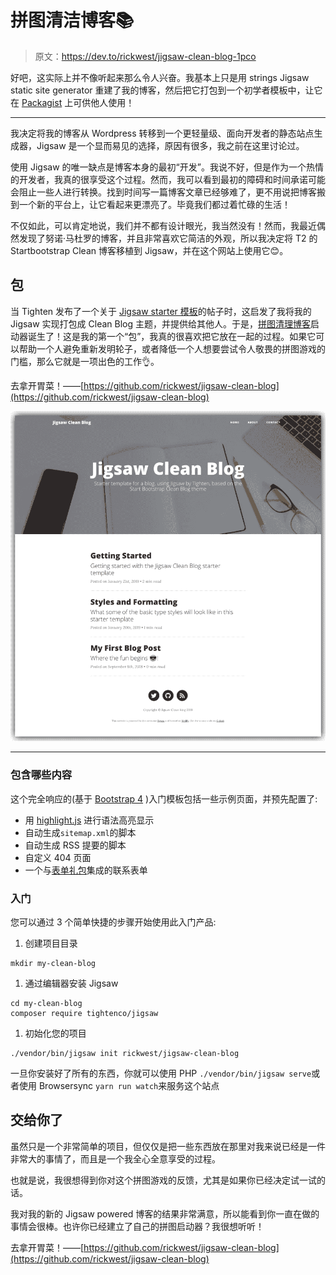 # 拼图清洁博客📚

> 原文：<https://dev.to/rickwest/jigsaw-clean-blog-1pco>

好吧，这实际上并不像听起来那么令人兴奋。我基本上只是用 strings Jigsaw static site generator 重建了我的博客，然后把它打包到一个初学者模板中，让它在 [Packagist](https://packagist.org/packages/rickwest/jigsaw-clean-blog) 上可供他人使用！

* * *

我决定将我的博客从 Wordpress 转移到一个更轻量级、面向开发者的静态站点生成器，Jigsaw 是一个显而易见的选择，原因有很多，我之前在这里讨论过。

使用 Jigsaw 的唯一缺点是博客本身的最初“开发”。我说不好，但是作为一个热情的开发者，我真的很享受这个过程。然而，我可以看到最初的障碍和时间承诺可能会阻止一些人进行转换。找到时间写一篇博客文章已经够难了，更不用说把博客搬到一个新的平台上，让它看起来更漂亮了。毕竟我们都过着忙碌的生活！

不仅如此，可以肯定地说，我们并不都有设计眼光，我当然没有！然而，我最近偶然发现了努诺·马杜罗的博客，并且非常喜欢它简洁的外观，所以我决定将 T2 的 Startbootstrap Clean 博客移植到 Jigsaw，并在这个网站上使用它😊。

## 包

当 Tighten 发布了一个关于 [Jigsaw starter 模板](https://tighten.co/blog/jigsaw-starter-templates)的帖子时，这启发了我将我的 Jigsaw 实现打包成 Clean Blog 主题，并提供给其他人。于是，[拼图清理博客](https://github.com/rickwest/jigsaw-clean-blog)启动器诞生了！这是我的第一个“包”，我真的很喜欢把它放在一起的过程。如果它可以帮助一个人避免重新发明轮子，或者降低一个人想要尝试令人敬畏的拼图游戏的门槛，那么它就是一项出色的工作👌。

去拿开胃菜！——[https://github.com/rickwest/jigsaw-clean-blog](https://github.com/rickwest/jigsaw-clean-blog)

[![](img/beafaf1107d57377131c3f96c145d8f6.png)](https://res.cloudinary.com/practicaldev/image/fetch/s--BuaGXpWV--/c_limit%2Cf_auto%2Cfl_progressive%2Cq_auto%2Cw_880/https://raw.githubusercontent.com/rickwest/jigsaw-clean-blog/master/screenshot.png)

* * *

### 包含哪些内容

这个完全响应的(基于 [Bootstrap 4](https://getbootstrap.com/) )入门模板包括一些示例页面，并预先配置了:

*   用 [highlight.js](https://highlightjs.org/) 进行语法高亮显示
*   自动生成`sitemap.xml`的脚本
*   自动生成 RSS 提要的脚本
*   自定义 404 页面
*   一个与[表单礼包](https://formspree.io/)集成的联系表单

### 入门

您可以通过 3 个简单快捷的步骤开始使用此入门产品:

1.  创建项目目录

```
mkdir my-clean-blog 
```

1.  通过编辑器安装 Jigsaw

```
cd my-clean-blog
composer require tightenco/jigsaw 
```

1.  初始化您的项目

```
./vendor/bin/jigsaw init rickwest/jigsaw-clean-blog 
```

一旦你安装好了所有的东西，你就可以使用 PHP `./vendor/bin/jigsaw serve`或者使用 Browsersync `yarn run watch`来服务这个站点

## 交给你了

虽然只是一个非常简单的项目，但仅仅是把一些东西放在那里对我来说已经是一件非常大的事情了，而且是一个我全心全意享受的过程。

也就是说，我很想得到你对这个拼图游戏的反馈，尤其是如果你已经决定试一试的话。

我对我的新的 Jigsaw powered 博客的结果非常满意，所以能看到你一直在做的事情会很棒。也许你已经建立了自己的拼图启动器？我很想听听！

去拿开胃菜！——[https://github.com/rickwest/jigsaw-clean-blog](https://github.com/rickwest/jigsaw-clean-blog)